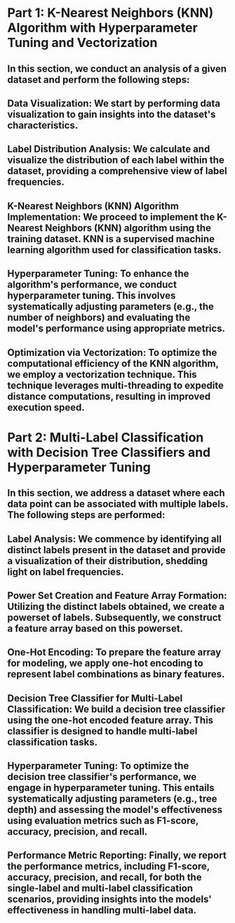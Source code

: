 # Part 1: K-Nearest Neighbors (KNN) Algorithm with Hyperparameter Tuning and Vectorization

## In this section, we conduct an analysis of a given dataset and perform the following steps: 
## Data Visualization: We start by performing data visualization to gain insights into the dataset's characteristics.
## Label Distribution Analysis: We calculate and visualize the distribution of each label within the dataset, providing a comprehensive view of label frequencies.
## K-Nearest Neighbors (KNN) Algorithm Implementation: We proceed to implement the K-Nearest Neighbors (KNN) algorithm using the training dataset. KNN is a supervised machine learning algorithm used for classification tasks.
## Hyperparameter Tuning: To enhance the algorithm's performance, we conduct hyperparameter tuning. This involves systematically adjusting parameters (e.g., the number of neighbors) and evaluating the model's performance using appropriate metrics.
## Optimization via Vectorization: To optimize the computational efficiency of the KNN algorithm, we employ a vectorization technique. This technique leverages multi-threading to expedite distance computations, resulting in improved execution speed.

# Part 2: Multi-Label Classification with Decision Tree Classifiers and Hyperparameter Tuning

## In this section, we address a dataset where each data point can be associated with multiple labels. The following steps are performed:
## Label Analysis: We commence by identifying all distinct labels present in the dataset and provide a visualization of their distribution, shedding light on label frequencies.
## Power Set Creation and Feature Array Formation: Utilizing the distinct labels obtained, we create a powerset of labels. Subsequently, we construct a feature array based on this powerset.
## One-Hot Encoding: To prepare the feature array for modeling, we apply one-hot encoding to represent label combinations as binary features.
## Decision Tree Classifier for Multi-Label Classification: We build a decision tree classifier using the one-hot encoded feature array. This classifier is designed to handle multi-label classification tasks.
## Hyperparameter Tuning: To optimize the decision tree classifier's performance, we engage in hyperparameter tuning. This entails systematically adjusting parameters (e.g., tree depth) and assessing the model's effectiveness using evaluation metrics such as F1-score, accuracy, precision, and recall.
## Performance Metric Reporting: Finally, we report the performance metrics, including F1-score, accuracy, precision, and recall, for both the single-label and multi-label classification scenarios, providing insights into the models' effectiveness in handling multi-label data.
